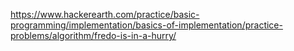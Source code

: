 https://www.hackerearth.com/practice/basic-programming/implementation/basics-of-implementation/practice-problems/algorithm/fredo-is-in-a-hurry/
